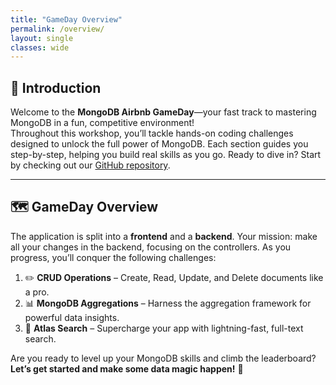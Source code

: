 ```yaml
---
title: "GameDay Overview"
permalink: /overview/
layout: single
classes: wide
---
```


## 🚦 Introduction

Welcome to the **MongoDB Airbnb GameDay**—your fast track to mastering MongoDB in a fun, competitive environment!  
Throughout this workshop, you’ll tackle hands-on coding challenges designed to unlock the full power of MongoDB. Each section guides you step-by-step, helping you build real skills as you go. Ready to dive in? Start by checking out our [GitHub repository](https://github.com/simonegaiera/mongodb-airbnb-workshop).

---

## 🗺️ GameDay Overview

The application is split into a **frontend** and a **backend**. Your mission: make all your changes in the backend, focusing on the controllers. As you progress, you’ll conquer the following challenges:

1. ✏️ **CRUD Operations** – Create, Read, Update, and Delete documents like a pro.
2. 📊 **MongoDB Aggregations** – Harness the aggregation framework for powerful data insights.
3. 🔎 **Atlas Search** – Supercharge your app with lightning-fast, full-text search.

Are you ready to level up your MongoDB skills and climb the leaderboard?  
**Let’s get started and make some data magic happen!** 🚀

